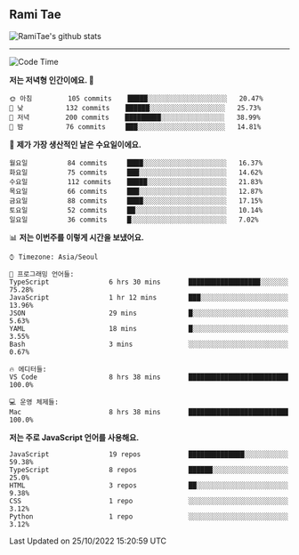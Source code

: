 ## Rami Tae

![RamiTae's github stats](https://github-readme-stats.vercel.app/api?username=RamiTae&show_icons=true&theme=tokyonight)

---
<!--START_SECTION:waka-->
![Code Time](http://img.shields.io/badge/Code%20Time-462%20hrs%2042%20mins-blue)

**저는 저녁형 인간이에요. 🦉** 

```text
🌞 아침         105 commits    █████░░░░░░░░░░░░░░░░░░░░   20.47% 
🌆 낮　         132 commits    ██████░░░░░░░░░░░░░░░░░░░   25.73% 
🌃 저녁         200 commits    █████████░░░░░░░░░░░░░░░░   38.99% 
🌙 밤　         76 commits     ███░░░░░░░░░░░░░░░░░░░░░░   14.81%

```
📅 **제가 가장 생산적인 날은 수요일이에요.** 

```text
월요일          84 commits     ████░░░░░░░░░░░░░░░░░░░░░   16.37% 
화요일          75 commits     ███░░░░░░░░░░░░░░░░░░░░░░   14.62% 
수요일          112 commits    █████░░░░░░░░░░░░░░░░░░░░   21.83% 
목요일          66 commits     ███░░░░░░░░░░░░░░░░░░░░░░   12.87% 
금요일          88 commits     ████░░░░░░░░░░░░░░░░░░░░░   17.15% 
토요일          52 commits     ██░░░░░░░░░░░░░░░░░░░░░░░   10.14% 
일요일          36 commits     █░░░░░░░░░░░░░░░░░░░░░░░░   7.02%

```


📊 **저는 이번주를 이렇게 시간을 보냈어요.** 

```text
⌚︎ Timezone: Asia/Seoul

💬 프로그래밍 언어들: 
TypeScript               6 hrs 30 mins       ██████████████████░░░░░░░   75.28% 
JavaScript               1 hr 12 mins        ███░░░░░░░░░░░░░░░░░░░░░░   13.96% 
JSON                     29 mins             █░░░░░░░░░░░░░░░░░░░░░░░░   5.63% 
YAML                     18 mins             █░░░░░░░░░░░░░░░░░░░░░░░░   3.55% 
Bash                     3 mins              ░░░░░░░░░░░░░░░░░░░░░░░░░   0.67%

🔥 에디터들: 
VS Code                  8 hrs 38 mins       █████████████████████████   100.0%

💻 운영 체제들: 
Mac                      8 hrs 38 mins       █████████████████████████   100.0%

```

**저는 주로 JavaScript 언어를 사용해요.** 

```text
JavaScript               19 repos            ██████████████░░░░░░░░░░░   59.38% 
TypeScript               8 repos             ██████░░░░░░░░░░░░░░░░░░░   25.0% 
HTML                     3 repos             ██░░░░░░░░░░░░░░░░░░░░░░░   9.38% 
CSS                      1 repo              ░░░░░░░░░░░░░░░░░░░░░░░░░   3.12% 
Python                   1 repo              ░░░░░░░░░░░░░░░░░░░░░░░░░   3.12%

```



 Last Updated on 25/10/2022 15:20:59 UTC
<!--END_SECTION:waka-->
